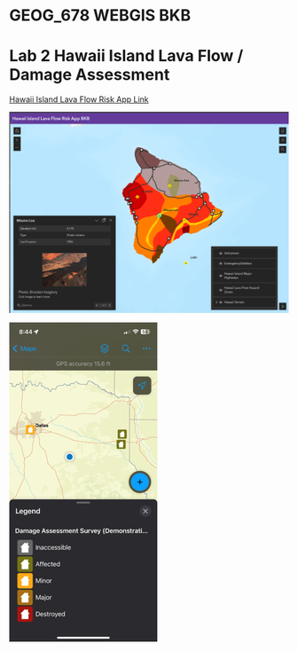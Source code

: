 # GEOG_678 WEBGIS BKB

# Lab 2 Hawaii Island Lava Flow / Damage Assessment

[Hawaii Island Lava Flow Risk App Link](https://tamu.maps.arcgis.com/apps/instant/basic/index.html?appid=052de76433d94b818f9918b770b10597&locale=en-US)

![1679925700107](image/README/1679925700107.png)

![1679925570014](image/README/1679925570014.png)
